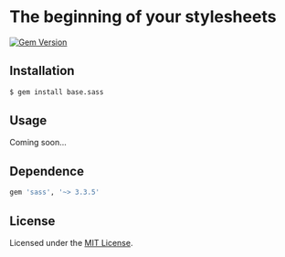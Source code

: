 # The beginning of your stylesheets

[![Gem Version](https://badge.fury.io/rb/base.sass.svg)](http://badge.fury.io/rb/base.sass)

## Installation

```sh
$ gem install base.sass
```

## Usage

Coming soon...

## Dependence

```ruby
gem 'sass', '~> 3.3.5'
```

## License

Licensed under the [MIT License](http://www.opensource.org/licenses/mit-license.php).
